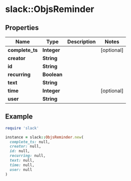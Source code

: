 # slack::ObjsReminder

## Properties

| Name | Type | Description | Notes |
| ---- | ---- | ----------- | ----- |
| **complete_ts** | **Integer** |  | [optional] |
| **creator** | **String** |  |  |
| **id** | **String** |  |  |
| **recurring** | **Boolean** |  |  |
| **text** | **String** |  |  |
| **time** | **Integer** |  | [optional] |
| **user** | **String** |  |  |

## Example

```ruby
require 'slack'

instance = slack::ObjsReminder.new(
  complete_ts: null,
  creator: null,
  id: null,
  recurring: null,
  text: null,
  time: null,
  user: null
)
```

